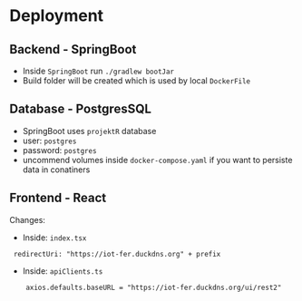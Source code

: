 # Deployment

## Backend - SpringBoot
 - Inside `SpringBoot` run `./gradlew bootJar`
 - Build folder will be created which is used by local `DockerFile`

## Database - PostgresSQL
 - SpringBoot uses `projektR` database
 - user: `postgres`
 - password: `postgres`
 - uncommend volumes inside `docker-compose.yaml` if you want to persiste data in conatiners

## Frontend - React
Changes:
- Inside: `index.tsx`
 ```
  redirectUri: "https://iot-fer.duckdns.org" + prefix
```
- Inside: `apiClients.ts`
```
    axios.defaults.baseURL = "https://iot-fer.duckdns.org/ui/rest2"
```